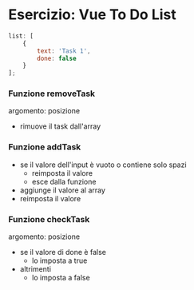 # Esercizio: Vue To Do List

```js
list: [
    {
        text: 'Task 1',
        done: false
    }
];
```

### Funzione removeTask

argomento: posizione

- rimuove il task dall'array

### Funzione addTask

- se il valore dell'input è vuoto o contiene solo spazi
    - reimposta il valore
    - esce dalla funzione
- aggiunge il valore al array
- reimposta il valore

### Funzione checkTask

argomento: posizione

- se il valore di done è false
    - lo imposta a true
- altrimenti
    - lo imposta a false